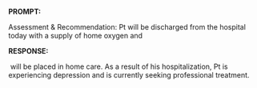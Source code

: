 **PROMPT:**

Assessment & Recommendation:  Pt will be discharged from the hospital today with a supply of home oxygen and 

**RESPONSE:**

  will be placed in home care. As a result of his hospitalization, Pt is experiencing depression and is currently seeking professional treatment.